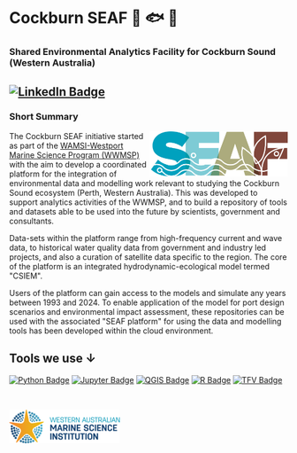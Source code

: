 # Cockburn SEAF :dolphin: :fish: :ocean:

### Shared Environmental Analytics Facility for Cockburn Sound (Western Australia)

[![LinkedIn Badge](https://img.shields.io/badge/connect-LinkedIn-blue)](https://au.linkedin.com/company/wamsi) 
--
### Short Summary

<a href="url"><img src="https://github.com/SEAF-CS/.github/blob/main/profile/seaf.jpg" align="right" width="250" ></a>
The Cockburn SEAF initiative started as part of the [WAMSI-Westport Marine Science Program (WWMSP)](https://wamsi.org.au/projects/cockburn-sound/) with the aim to develop a coordinated platform for the integration of environmental data and modelling work relevant to studying the Cockburn Sound ecosystem (Perth, Western Australia). This was developed to support analytics activities of the WWMSP, and to build a repository of tools and datasets able to be used into the future by scientists, government and consultants. 

Data-sets within the platform range from high-frequency current and wave data, to historical water quality data from government and industry led projects, and also a curation of satellite data specific to the region. The core of the platform is an integrated hydrodynamic-ecological model termed "CSIEM".

Users of the platform can gain access to the models and simulate any years between 1993 and 2024. To enable application of the model for port design scenarios and environmental impact assessment, these repositories can be used with the associated "SEAF platform" for using the data and modelling tools has been developed within the cloud environment.

## Tools we use ↓
[![Python Badge](https://img.shields.io/badge/Python-306998.svg?&style=for-the-badge&logo=Python&logoColor=white)](https://github.com/SEAF-CS/csiem_regional_dashboard)
[![Jupyter Badge](https://img.shields.io/badge/Jupyter-F37626.svg?&style=for-the-badge&logo=Jupyter&logoColor=white)](https://github.com/SEAF-CS/sentinel2_ridgeplot)
[![QGIS Badge](https://img.shields.io/badge/Qgis-589632.svg?style=for-the-badge&logo=Qgis&logoColor=white)](https://ronygolderku.netlify.app/)
[![R Badge](https://img.shields.io/badge/R-276DC3?style=for-the-badge&logo=r&logoColor=white)](https://seaf-cs.github.io/csiem-science/)
[![TFV Badge](https://img.shields.io/badge/TUFLOWFV-AED-87CEEB.svg?&style=for-the-badge&logo=Drupal&logoColor=white)](https://www.tuflow.com/products/tuflow-fv/)

<br>

[<img src="https://github.com/SEAF-CS/.github/blob/main/profile/wamsi.png" alt="WAMSI" width="200"/>](https://wamsi.org.au/projects/cockburn-sound/)
